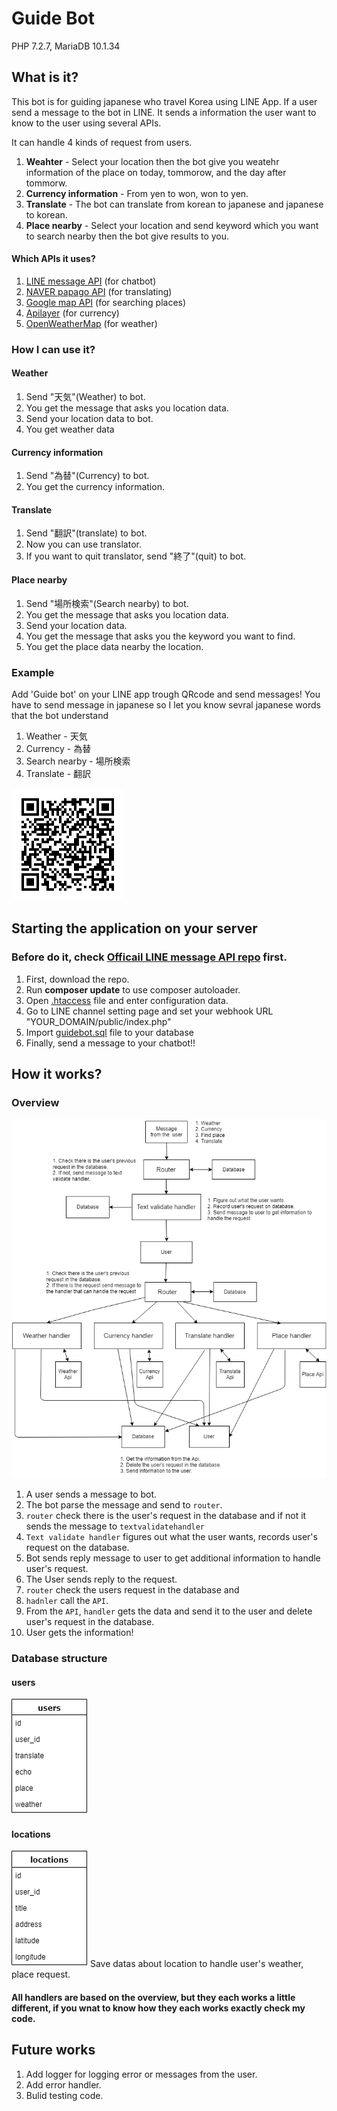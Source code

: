 # Guide Bot

PHP 7.2.7, MariaDB 10.1.34

## What is it?

This bot is for guiding japanese who travel Korea using LINE App.
If a user send a message to the bot in LINE. It sends a information the user want to know to the user using several APIs.

It can handle 4 kinds of request from users.

1. **Weahter** - Select your location then the bot give you weatehr information of the place on today, tommorow, and the day after tommorw.
2. **Currency information** - From yen to won, won to yen.
3. **Translate** - The bot can translate from korean to japanese and japanese to korean.
4. **Place nearby** - Select your location and send keyword which you want to search nearby then the bot give results to you.

#### Which APIs it uses?

1. [LINE message API](https://developers.line.me/en/services/messaging-api/) (for chatbot)
2. [NAVER papago API](https://developers.naver.com/products/translator/) (for translating)
3. [Google map API](https://cloud.google.com/maps-platform/) (for searching places)
4. [Apilayer](https://apilayer.com/) (for currency)
5. [OpenWeatherMap](https://openweathermap.org/) (for weather)

### How I can use it?

#### Weather

1. Send "天気"(Weather) to bot.
1. You get the message that asks you location data.
1. Send your location data to bot.
1. You get weather data

#### Currency information

1. Send "為替"(Currency) to bot.
1. You get the currency information.

#### Translate

1. Send "翻訳"(translate) to bot.
1. Now you can use translator.
1. If you want to quit translator, send "終了"(quit) to bot.

#### Place nearby

1. Send "場所検索"(Search nearby) to bot.
1. You get the message that asks you location data.
1. Send your location data.
1. You get the message that asks you the keyword you want to find.
1. You get the place data nearby the location.

### Example

Add 'Guide bot' on your LINE app trough QRcode and send messages!
You have to send message in japanese so I let you know sevral japanese words that the bot understand

1. Weather - 天気
1. Currency - 為替
1. Search nearby - 場所検索
1. Translate - 翻訳

![example](bot-qr.png)

## Starting the application on your server

### Before do it, check [Officail LINE message API repo](https://github.com/line/line-bot-sdk-php) first.

1. First, download the repo.
1. Run **composer update** to use composer autoloader.
1. Open [.htaccess](.htaccess) file and enter configuration data.
1. Go to LINE channel setting page and set your webhook URL "YOUR_DOMAIN/public/index.php"
1. Import [guidebot.sql](guidebot.sql) file to your database
1. Finally, send a message to your chatbot!!

## How it works?

### Overview

![overview](overview.png)

1. A user sends a message to bot.
1. The bot parse the message and send to `router`.
1. `router` check there is the user's request in the database and if not it sends the message to `textvalidatehandler`
1. `Text validate handler` figures out what the user wants, records user's request on the database.
1. Bot sends reply message to user to get additional information to handle user's request.
1. The User sends reply to the request.
1. `router` check the users request in the database and
1. `hadnler` call the `API`.
1. From the `API`, `handler` gets the data and send it to the user and delete user's request in the database.
1. User gets the information!

### Database structure
#### users
![users](users_table.png)

#### locations
![locations](locations_table.png)
Save datas about location to handle user's weather, place request.

#### All handlers are based on the overview, but they each works a little different, if you wnat to know how they each works exactly check my code.

## Future works

1. Add logger for logging error or messages from the user.
2. Add error handler.
3. Bulid testing code.
